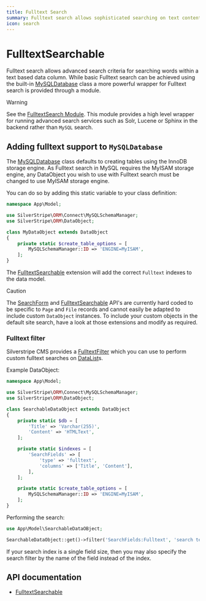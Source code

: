 ```yaml
---
title: Fulltext Search
summary: Fulltext search allows sophisticated searching on text content.
icon: search
---
```


# FulltextSearchable

Fulltext search allows advanced search criteria for searching words within a text based data column. While basic
Fulltext search can be achieved using the built-in [MySQLDatabase](api:SilverStripe\ORM\Connect\MySQLDatabase) class a more powerful wrapper for Fulltext
search is provided through a module.

> [!WARNING]
> See the [FulltextSearch Module](https://github.com/silverstripe-labs/silverstripe-fulltextsearch/). This module provides
> a high level wrapper for running advanced search services such as Solr, Lucene or Sphinx in the backend rather than
> `MySQL` search.

## Adding fulltext support to `MySQLDatabase`

The [MySQLDatabase](api:SilverStripe\ORM\Connect\MySQLDatabase) class defaults to creating tables using the InnoDB storage engine. As Fulltext search in MySQL
requires the MyISAM storage engine, any DataObject you wish to use with Fulltext search must be changed to use MyISAM
storage engine.

You can do so by adding this static variable to your class definition:

```php
namespace App\Model;

use SilverStripe\ORM\Connect\MySQLSchemaManager;
use SilverStripe\ORM\DataObject;

class MyDataObject extends DataObject
{
    private static $create_table_options = [
        MySQLSchemaManager::ID => 'ENGINE=MyISAM',
    ];
}
```

The [FulltextSearchable](api:SilverStripe\ORM\Search\FulltextSearchable) extension will add the correct `Fulltext` indexes to the data model.

> [!CAUTION]
> The [SearchForm](api:SilverStripe\CMS\Search\SearchForm) and [FulltextSearchable](api:SilverStripe\ORM\Search\FulltextSearchable) API's are currently hard coded to be specific to `Page` and `File`
> records and cannot easily be adapted to include custom `DataObject` instances. To include your custom objects in the
> default site search, have a look at those extensions and modify as required.

### Fulltext filter

Silverstripe CMS provides a [FulltextFilter](api:SilverStripe\ORM\Filters\FulltextFilter) which you can use to perform custom fulltext searches on
[DataList](api:SilverStripe\ORM\DataList)s.

Example DataObject:

```php
namespace App\Model;

use SilverStripe\ORM\Connect\MySQLSchemaManager;
use SilverStripe\ORM\DataObject;

class SearchableDataObject extends DataObject
{
    private static $db = [
        'Title' => 'Varchar(255)',
        'Content' => 'HTMLText',
    ];

    private static $indexes = [
        'SearchFields' => [
            'type' => 'fulltext',
            'columns' => ['Title', 'Content'],
        ],
    ];

    private static $create_table_options = [
        MySQLSchemaManager::ID => 'ENGINE=MyISAM',
    ];
}
```

Performing the search:

```php
use App\Model\SearchableDataOBject;

SearchableDataObject::get()->filter('SearchFields:Fulltext', 'search term');
```

If your search index is a single field size, then you may also specify the search filter by the name of the
field instead of the index.

## API documentation

- [FulltextSearchable](api:SilverStripe\ORM\Search\FulltextSearchable)
